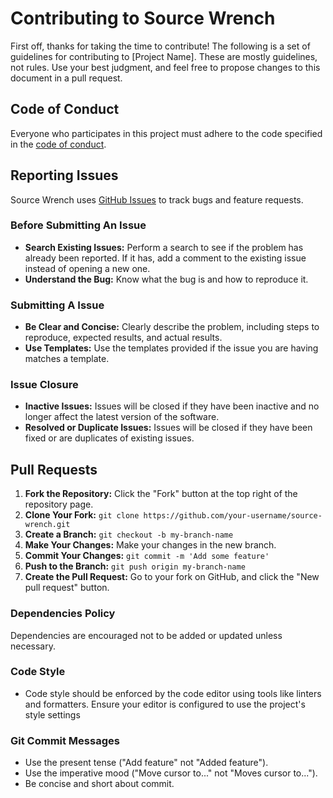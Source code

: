 # Contributing to Source Wrench

First off, thanks for taking the time to contribute! The following is a set of guidelines for contributing to [Project Name]. These are mostly guidelines, not rules. Use your best judgment, and feel free to propose changes to this document in a pull request.

## Code of Conduct

Everyone who participates in this project must adhere to the code specified in the [code of conduct](CODE_OF_CONDUCT.md).

## Reporting Issues

Source Wrench uses [GitHub Issues](https://github.com/Jakobg1215/source-wrench/issues) to track bugs and feature requests.

### Before Submitting An Issue

-   **Search Existing Issues:** Perform a search to see if the problem has already been reported. If it has, add a comment to the existing issue instead of opening a new one.
-   **Understand the Bug:** Know what the bug is and how to reproduce it.

### Submitting A Issue

-   **Be Clear and Concise:** Clearly describe the problem, including steps to reproduce, expected results, and actual results.
-   **Use Templates:** Use the templates provided if the issue you are having matches a template.

### Issue Closure

-   **Inactive Issues:** Issues will be closed if they have been inactive and no longer affect the latest version of the software.
-   **Resolved or Duplicate Issues:** Issues will be closed if they have been fixed or are duplicates of existing issues.

## Pull Requests

1. **Fork the Repository:** Click the "Fork" button at the top right of the repository page.
2. **Clone Your Fork:** `git clone https://github.com/your-username/source-wrench.git`
3. **Create a Branch:** `git checkout -b my-branch-name`
4. **Make Your Changes:** Make your changes in the new branch.
5. **Commit Your Changes:** `git commit -m 'Add some feature'`
6. **Push to the Branch:** `git push origin my-branch-name`
7. **Create the Pull Request:** Go to your fork on GitHub, and click the "New pull request" button.

### Dependencies Policy

Dependencies are encouraged not to be added or updated unless necessary.

### Code Style

-   Code style should be enforced by the code editor using tools like linters and formatters. Ensure your editor is configured to use the project's style settings

### Git Commit Messages

-   Use the present tense ("Add feature" not "Added feature").
-   Use the imperative mood ("Move cursor to..." not "Moves cursor to...").
-   Be concise and short about commit.

